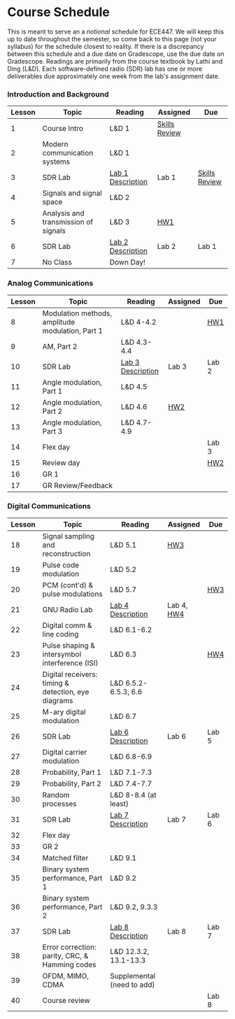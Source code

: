 # Course Schedule

This is meant to serve an a _notional_ schedule for ECE447. We will keep this up to date throughout the semester, so come back to this page (not your syllabus) for the schedule closest to reality. If there is a discrepancy between this schedule and a due date on Gradescope, use the due date on Gradescope. Readings are primarily from the course textbook by Lathi and Ding (L&D). Each software-defined radio (SDR) lab has one or more deliverables due approximately one week from the lab's assignment date. 

 ### Introduction and Background  
| Lesson | Topic | Reading | Assigned | Due |
|----------|----------|----------|----------|----------|
| 1 | Course Intro | L&D 1 | [Skills Review](HW/SkillsReview.md) |  |
| 2 | Modern communication systems | L&D 1 |  |  |
| 3 | SDR Lab | [Lab 1 Description](labs/Lab1) |  Lab 1  | [Skills Review](HW/SkillsReview.md) |
| 4 | Signals and signal space | L&D 2 |    |  |
| 5 | Analysis and transmission of signals | L&D 3 |  [HW1](HW/HW1)  |  |
| 6 | SDR Lab | [Lab 2 Description](labs/Lab2) |  Lab 2  | Lab 1 |
| 7 | No Class | Down Day! |  |  |

### Analog Communications
| Lesson | Topic | Reading | Assigned | Due |
|----------|----------|----------|----------|----------|
| 8 | Modulation methods, amplitude modulation, Part 1 | L&D 4-4.2 |  | [HW1](HW/HW1) |
| 9 | AM, Part 2 | L&D 4.3-4.4 |  |  |
| 10 | SDR Lab | [Lab 3 Description](labs/Lab3) |  Lab 3  | Lab 2 |
| 11 | Angle modulation, Part 1 | L&D 4.5 |  |  |
| 12 | Angle modulation, Part 2 | L&D 4.6 |  [HW2](HW/HW2)  |  |
| 13 | Angle modulation, Part 3 | L&D 4.7-4.9 |  |  |
| 14 | Flex day |  |  | Lab 3   |
| 15 | Review day |  |  | [HW2](HW/HW2) |
| 16 | GR 1 |  |  |  |
| 17 | GR Review/Feedback |  |    |  |

### Digital Communications
| Lesson | Topic | Reading | Assigned | Due |
|----------|----------|----------|----------|----------|
| 18 | Signal sampling and reconstruction | L&D 5.1 | [HW3](HW/HW3) |  |
| 19 | Pulse code modulation | L&D 5.2 |  |  |
| 20 | PCM (cont'd) & pulse modulations | L&D 5.7 |  | [HW3](HW/HW3) |
| 21 | GNU Radio Lab | [Lab 4 Description](labs/Lab4) |  Lab 4, [HW4](HW/HW4)  |  |
| 22 | Digital comm & line coding | L&D 6.1-6.2 |  |  |
| 23 | Pulse shaping & intersymbol interference (ISI) | L&D 6.3 |  | [HW4](HW/HW4) |
| 24 | Digital receivers: timing & detection, eye diagrams | L&D 6.5.2-6.5.3, 6.6 | | |
| 25 | M-ary digital modulation | L&D 6.7 |  |  |
| 26 | SDR Lab | [Lab 6 Description](labs/Lab6) |  Lab 6  | Lab 5 |
| 27 | Digital carrier modulation | L&D 6.8-6.9 |  |  |
| 28 | Probability, Part 1 | L&D 7.1-7.3 |  |  |
| 29 | Probability, Part 2 | L&D 7.4-7.7 |  |  |
| 30 | Random processes | L&D 8-8.4 (at least) |  |  |
| 31 | SDR Lab | [Lab 7 Description](labs/Lab7) |  Lab 7  | Lab 6 |
| 32 | Flex day |  |  |  |
| 33 | GR 2 |  |  |  |
| 34 | Matched filter | L&D 9.1 |  |  |
| 35 | Binary system performance, Part 1 | L&D 9.2 |  |  |
| 36 | Binary system performance, Part 2 | L&D 9.2, 9.3.3 |  |  |  |
| 37 | SDR Lab | [Lab 8 Description](labs/Lab8) |  Lab 8  | Lab 7 |
| 38 | Error correction: parity, CRC, & Hamming codes | L&D 12.3.2, 13.1-13.3 |  |  |
| 39 | OFDM, MIMO, CDMA | Supplemental (need to add) |  |  |
| 40 | Course review |  |  | Lab 8 |

